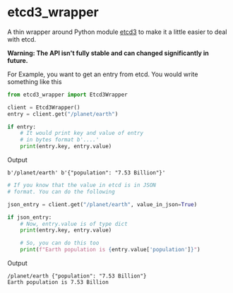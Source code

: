 # etcd3_wrapper
A thin wrapper around Python module [etcd3](https://pypi.org/project/etcd3/) to make it a little easier to deal with etcd.

**Warning: The API isn't fully stable and can changed significantly in future.**

For Example, you want to get an entry from etcd.
You would write something like this

```python
from etcd3_wrapper import Etcd3Wrapper

client = Etcd3Wrapper()
entry = client.get("/planet/earth")

if entry:
    # It would print key and value of entry
    # in bytes format b'....'
    print(entry.key, entry.value)

```

Output

```
b'/planet/earth' b'{"population": "7.53 Billion"}'
```

```python
# If you know that the value in etcd is in JSON
# format. You can do the following

json_entry = client.get("/planet/earth", value_in_json=True)

if json_entry:
    # Now, entry.value is of type dict
    print(entry.key, entry.value)

    # So, you can do this too
    print(f"Earth population is {entry.value['population']}")

```

Output

```
/planet/earth {"population": "7.53 Billion"}
Earth population is 7.53 Billion
```